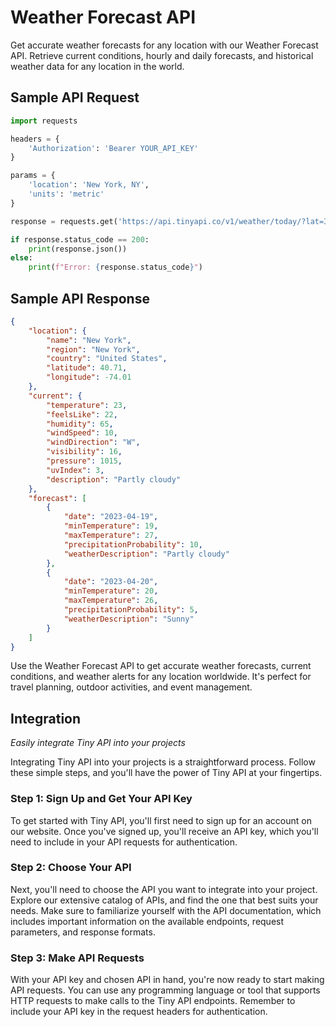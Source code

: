 # Weather Forecast API
Get accurate weather forecasts for any location with our Weather Forecast API. Retrieve current conditions, hourly and daily forecasts, and historical weather data for any location in the world.

## Sample API Request

```python
import requests

headers = {
    'Authorization': 'Bearer YOUR_API_KEY'
}

params = {
    'location': 'New York, NY',
    'units': 'metric'
}

response = requests.get('https://api.tinyapi.co/v1/weather/today/?lat=33.44&lon=-94.04', headers=headers, params=params)

if response.status_code == 200:
    print(response.json())
else:
    print(f"Error: {response.status_code}")
```

## Sample API Response

```json
{
    "location": {
        "name": "New York",
        "region": "New York",
        "country": "United States",
        "latitude": 40.71,
        "longitude": -74.01
    },
    "current": {
        "temperature": 23,
        "feelsLike": 22,
        "humidity": 65,
        "windSpeed": 10,
        "windDirection": "W",
        "visibility": 16,
        "pressure": 1015,
        "uvIndex": 3,
        "description": "Partly cloudy"
    },
    "forecast": [
        {
            "date": "2023-04-19",
            "minTemperature": 19,
            "maxTemperature": 27,
            "precipitationProbability": 10,
            "weatherDescription": "Partly cloudy"
        },
        {
            "date": "2023-04-20",
            "minTemperature": 20,
            "maxTemperature": 26,
            "precipitationProbability": 5,
            "weatherDescription": "Sunny"
        }
    ]
}
```

Use the Weather Forecast API to get accurate weather forecasts, current conditions, and weather alerts for any location worldwide. It's perfect for travel planning, outdoor activities, and event management.

## Integration

_Easily integrate Tiny API into your projects_

Integrating Tiny API into your projects is a straightforward process. Follow these simple steps, and you'll have the power of Tiny API at your fingertips.

### Step 1: Sign Up and Get Your API Key

To get started with Tiny API, you'll first need to sign up for an account on our website. Once you've signed up, you'll receive an API key, which you'll need to include in your API requests for authentication.

### Step 2: Choose Your API

Next, you'll need to choose the API you want to integrate into your project. Explore our extensive catalog of APIs, and find the one that best suits your needs. Make sure to familiarize yourself with the API documentation, which includes important information on the available endpoints, request parameters, and response formats.

### Step 3: Make API Requests

With your API key and chosen API in hand, you're now ready to start making API requests. You can use any programming language or tool that supports HTTP requests to make calls to the Tiny API endpoints. Remember to include your API key in the request headers for authentication.

